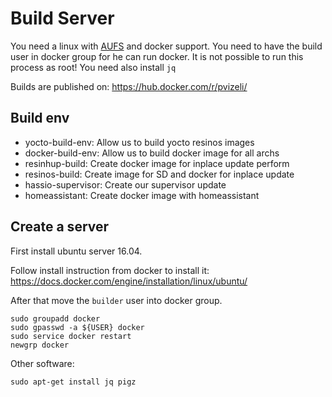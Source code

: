 # Build Server

You need a linux with [AUFS](https://docs.docker.com/engine/userguide/storagedriver/aufs-driver/) and docker support. You need to have the build user in docker group for he can run docker. It is not possible to run this process as root! You need also install `jq`

Builds are published on: https://hub.docker.com/r/pvizeli/

## Build env

- yocto-build-env: Allow us to build yocto resinos images
- docker-build-env: Allow us to build docker image for all archs
- resinhup-build: Create docker image for inplace update perform
- resinos-build: Create image for SD and docker for inplace update
- hassio-supervisor: Create our supervisor update
- homeassistant: Create docker image with homeassistant


## Create a server

First install ubuntu server 16.04.

Follow install instruction from docker to install it:
https://docs.docker.com/engine/installation/linux/ubuntu/

After that move the `builder` user into docker group.
```
sudo groupadd docker
sudo gpasswd -a ${USER} docker
sudo service docker restart
newgrp docker
```

Other software:
```
sudo apt-get install jq pigz
```
